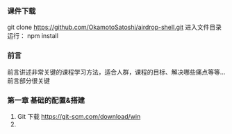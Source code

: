 ### 课件下载
git clone https://github.com/OkamotoSatoshi/airdrop-shell.git
进入文件目录运行：
npm install


### 前言
前言讲述非常关键的课程学习方法，适合人群，课程的目标、解决哪些痛点等等...前言部分很关键

### 第一章 基础的配置&搭建
1. Git 下载 https://git-scm.com/download/win
2. 





